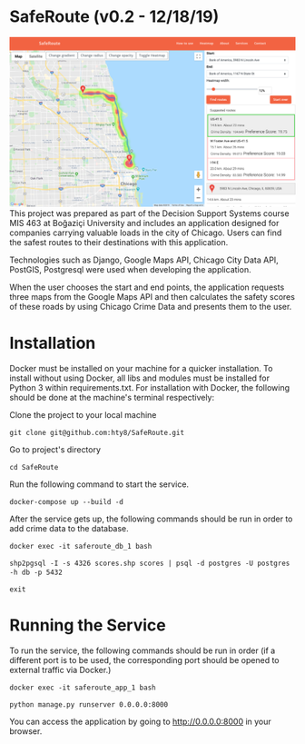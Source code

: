 # SafeRoute (v0.2 - 12/18/19)

![alt text](https://raw.githubusercontent.com/hty8/SafeRoute/master/SafeRouteDemo.png)
This project was prepared as part of the Decision Support Systems course MIS 463 at Boğaziçi University and includes an application designed for companies carrying valuable loads in the city of Chicago. Users can find the safest routes to their destinations with this application.

Technologies such as Django, Google Maps API, Chicago City Data API, PostGIS, Postgresql were used when developing the application.

When the user chooses the start and end points, the application requests three maps from the Google Maps API and then calculates the safety scores of these roads by using Chicago Crime Data and presents them to the user.

# Installation
Docker must be installed on your machine for a quicker installation.
To install without using Docker, all libs and modules must be installed for Python 3 within requirements.txt.
For installation with Docker, the following should be done at the machine's terminal respectively:

Clone the project to your local machine
```
git clone git@github.com:hty8/SafeRoute.git
```
Go to project's directory
```
cd SafeRoute
```
Run the following command to start the service.
```
docker-compose up --build -d
```
After the service gets up, the following commands should be run in order to add crime data to the database.
```
docker exec -it saferoute_db_1 bash
```
```
shp2pgsql -I -s 4326 scores.shp scores | psql -d postgres -U postgres -h db -p 5432
```
```
exit
```
# Running the Service

To run the service, the following commands should be run in order (if a different port is to be used, the corresponding port should be opened to external traffic via Docker.)
```
docker exec -it saferoute_app_1 bash
```
```
python manage.py runserver 0.0.0.0:8000
```

You can access the application by going to http://0.0.0.0:8000 in your browser.
